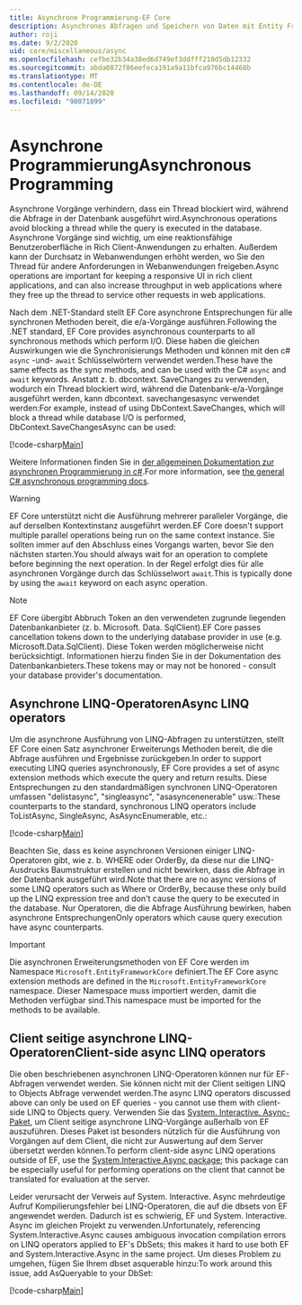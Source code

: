 ```yaml
---
title: Asynchrone Programmierung-EF Core
description: Asynchrones Abfragen und Speichern von Daten mit Entity Framework Core
author: roji
ms.date: 9/2/2020
uid: core/miscellaneous/async
ms.openlocfilehash: cefbe32b34a38ed6d749ef3ddfff210d5db12332
ms.sourcegitcommit: abda0872f86eefeca191a9a11bfca976bc14468b
ms.translationtype: MT
ms.contentlocale: de-DE
ms.lasthandoff: 09/14/2020
ms.locfileid: "90071899"
---
```

# <a name="asynchronous-programming"></a><span data-ttu-id="13b62-103">Asynchrone Programmierung</span><span class="sxs-lookup"><span data-stu-id="13b62-103">Asynchronous Programming</span></span>

<span data-ttu-id="13b62-104">Asynchrone Vorgänge verhindern, dass ein Thread blockiert wird, während die Abfrage in der Datenbank ausgeführt wird.</span><span class="sxs-lookup"><span data-stu-id="13b62-104">Asynchronous operations avoid blocking a thread while the query is executed in the database.</span></span> <span data-ttu-id="13b62-105">Asynchrone Vorgänge sind wichtig, um eine reaktionsfähige Benutzeroberfläche in Rich Client-Anwendungen zu erhalten. Außerdem kann der Durchsatz in Webanwendungen erhöht werden, wo Sie den Thread für andere Anforderungen in Webanwendungen freigeben.</span><span class="sxs-lookup"><span data-stu-id="13b62-105">Async operations are important for keeping a responsive UI in rich client applications, and can also increase throughput in web applications where they free up the thread to service other requests in web applications.</span></span>

<span data-ttu-id="13b62-106">Nach dem .NET-Standard stellt EF Core asynchrone Entsprechungen für alle synchronen Methoden bereit, die e/a-Vorgänge ausführen.</span><span class="sxs-lookup"><span data-stu-id="13b62-106">Following the .NET standard, EF Core provides asynchronous counterparts to all synchronous methods which perform I/O.</span></span> <span data-ttu-id="13b62-107">Diese haben die gleichen Auswirkungen wie die Synchronisierungs Methoden und können mit den c# `async` -und- `await` Schlüsselwörtern verwendet werden.</span><span class="sxs-lookup"><span data-stu-id="13b62-107">These have the same effects as the sync methods, and can be used with the C# `async` and `await` keywords.</span></span> <span data-ttu-id="13b62-108">Anstatt z. b. dbcontext. SaveChanges zu verwenden, wodurch ein Thread blockiert wird, während die Datenbank-e/a-Vorgänge ausgeführt werden, kann dbcontext. savechangesasync verwendet werden:</span><span class="sxs-lookup"><span data-stu-id="13b62-108">For example, instead of using DbContext.SaveChanges, which will block a thread while database I/O is performed, DbContext.SaveChangesAsync can be used:</span></span>

[!code-csharp[Main](../../../samples/core/Miscellaneous/Async/Program.cs#SaveChangesAsync)]

<span data-ttu-id="13b62-109">Weitere Informationen finden Sie in [der allgemeinen Dokumentation zur asynchronen Programmierung in c#](/dotnet/csharp/async).</span><span class="sxs-lookup"><span data-stu-id="13b62-109">For more information, see [the general C# asynchronous programming docs](/dotnet/csharp/async).</span></span>

> [!WARNING]
> <span data-ttu-id="13b62-110">EF Core unterstützt nicht die Ausführung mehrerer paralleler Vorgänge, die auf derselben Kontextinstanz ausgeführt werden.</span><span class="sxs-lookup"><span data-stu-id="13b62-110">EF Core doesn't support multiple parallel operations being run on the same context instance.</span></span> <span data-ttu-id="13b62-111">Sie sollten immer auf den Abschluss eines Vorgangs warten, bevor Sie den nächsten starten.</span><span class="sxs-lookup"><span data-stu-id="13b62-111">You should always wait for an operation to complete before beginning the next operation.</span></span> <span data-ttu-id="13b62-112">In der Regel erfolgt dies für alle asynchronen Vorgänge durch das Schlüsselwort `await`.</span><span class="sxs-lookup"><span data-stu-id="13b62-112">This is typically done by using the `await` keyword on each async operation.</span></span>

> [!NOTE]
> <span data-ttu-id="13b62-113">EF Core übergibt Abbruch Token an den verwendeten zugrunde liegenden Datenbankanbieter (z. b. Microsoft. Data. SqlClient).</span><span class="sxs-lookup"><span data-stu-id="13b62-113">EF Core passes cancellation tokens down to the underlying database provider in use (e.g. Microsoft.Data.SqlClient).</span></span> <span data-ttu-id="13b62-114">Diese Token werden möglicherweise nicht berücksichtigt. Informationen hierzu finden Sie in der Dokumentation des Datenbankanbieters.</span><span class="sxs-lookup"><span data-stu-id="13b62-114">These tokens may or may not be honored - consult your database provider's documentation.</span></span>  

## <a name="async-linq-operators"></a><span data-ttu-id="13b62-115">Asynchrone LINQ-Operatoren</span><span class="sxs-lookup"><span data-stu-id="13b62-115">Async LINQ operators</span></span>

<span data-ttu-id="13b62-116">Um die asynchrone Ausführung von LINQ-Abfragen zu unterstützen, stellt EF Core einen Satz asynchroner Erweiterungs Methoden bereit, die die Abfrage ausführen und Ergebnisse zurückgeben.</span><span class="sxs-lookup"><span data-stu-id="13b62-116">In order to support executing LINQ queries asynchronously, EF Core provides a set of async extension methods which execute the query and return results.</span></span> <span data-ttu-id="13b62-117">Diese Entsprechungen zu den standardmäßigen synchronen LINQ-Operatoren umfassen "delistasync", "singleasync", "asasyncenenerable" usw.:</span><span class="sxs-lookup"><span data-stu-id="13b62-117">These counterparts to the standard, synchronous LINQ operators include ToListAsync, SingleAsync, AsAsyncEnumerable, etc.:</span></span>

[!code-csharp[Main](../../../samples/core/Miscellaneous/Async/Program.cs#ToListAsync)]

<span data-ttu-id="13b62-118">Beachten Sie, dass es keine asynchronen Versionen einiger LINQ-Operatoren gibt, wie z. b. WHERE oder OrderBy, da diese nur die LINQ-Ausdrucks Baumstruktur erstellen und nicht bewirken, dass die Abfrage in der Datenbank ausgeführt wird.</span><span class="sxs-lookup"><span data-stu-id="13b62-118">Note that there are no async versions of some LINQ operators such as Where or OrderBy, because these only build up the LINQ expression tree and don't cause the query to be executed in the database.</span></span> <span data-ttu-id="13b62-119">Nur Operatoren, die die Abfrage Ausführung bewirken, haben asynchrone Entsprechungen</span><span class="sxs-lookup"><span data-stu-id="13b62-119">Only operators which cause query execution have async counterparts.</span></span>

> [!IMPORTANT]
> <span data-ttu-id="13b62-120">Die asynchronen Erweiterungsmethoden von EF Core werden im Namespace `Microsoft.EntityFrameworkCore` definiert.</span><span class="sxs-lookup"><span data-stu-id="13b62-120">The EF Core async extension methods are defined in the `Microsoft.EntityFrameworkCore` namespace.</span></span> <span data-ttu-id="13b62-121">Dieser Namespace muss importiert werden, damit die Methoden verfügbar sind.</span><span class="sxs-lookup"><span data-stu-id="13b62-121">This namespace must be imported for the methods to be available.</span></span>

## <a name="client-side-async-linq-operators"></a><span data-ttu-id="13b62-122">Client seitige asynchrone LINQ-Operatoren</span><span class="sxs-lookup"><span data-stu-id="13b62-122">Client-side async LINQ operators</span></span>

<span data-ttu-id="13b62-123">Die oben beschriebenen asynchronen LINQ-Operatoren können nur für EF-Abfragen verwendet werden. Sie können nicht mit der Client seitigen LINQ to Objects Abfrage verwendet werden.</span><span class="sxs-lookup"><span data-stu-id="13b62-123">The async LINQ operators discussed above can only be used on EF queries - you cannot use them with client-side LINQ to Objects query.</span></span> <span data-ttu-id="13b62-124">Verwenden Sie das [System. Interactive. Async-Paket](https://www.nuget.org/packages/System.Interactive.Async), um Client seitige asynchrone LINQ-Vorgänge außerhalb von EF auszuführen. Dieses Paket ist besonders nützlich für die Ausführung von Vorgängen auf dem Client, die nicht zur Auswertung auf dem Server übersetzt werden können.</span><span class="sxs-lookup"><span data-stu-id="13b62-124">To perform client-side async LINQ operations outside of EF, use the [System.Interactive.Async package](https://www.nuget.org/packages/System.Interactive.Async); this package can be especially useful for performing operations on the client that cannot be translated for evaluation at the server.</span></span>

<span data-ttu-id="13b62-125">Leider verursacht der Verweis auf System. Interactive. Async mehrdeutige Aufruf Kompilierungsfehler bei LINQ-Operatoren, die auf die dbsets von EF angewendet werden. Dadurch ist es schwierig, EF und System. Interactive. Async im gleichen Projekt zu verwenden.</span><span class="sxs-lookup"><span data-stu-id="13b62-125">Unfortunately, referencing System.Interactive.Async causes ambiguous invocation compilation errors on LINQ operators applied to EF's DbSets; this makes it hard to use both EF and System.Interactive.Async in the same project.</span></span> <span data-ttu-id="13b62-126">Um dieses Problem zu umgehen, fügen Sie Ihrem dbset asquerable hinzu:</span><span class="sxs-lookup"><span data-stu-id="13b62-126">To work around this issue, add AsQueryable to your DbSet:</span></span>

[!code-csharp[Main](../../../samples/core/Miscellaneous/AsyncWithSystemInteractive/Program.cs#SystemInteractiveAsync)]
